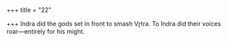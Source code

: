 +++
title = "22"

+++
Indra did the gods set in front to smash Vr̥tra.
To Indra did their voices roar—entirely for his might.